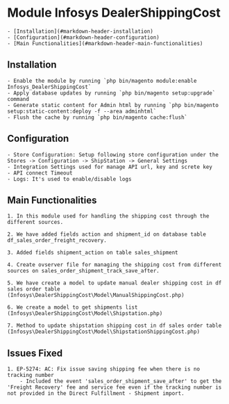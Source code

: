 # Module Infosys DealerShippingCost

	- [Installation](#markdown-header-installation)
	- [Configuration](#markdown-header-configuration)
	- [Main Functionalities](#markdown-header-main-functionalities)

## Installation

	- Enable the module by running `php bin/magento module:enable Infosys_DealerShippingCost`
	- Apply database updates by running `php bin/magento setup:upgrade` command
	- Generate static content for Admin html by running `php bin/magento setup:static-content:deploy -f --area adminhtml`
	- Flush the cache by running `php bin/magento cache:flush`

## Configuration

	- Store Configuration: Setup following store configuration under the Stores -> Configuration -> ShipStation -> General Settings
	- Integration Settings used for manage API url, key and screte key
	- API connect Timeout
	- Logs: It's used to enable/disable logs

## Main Functionalities
	1. In this module used for handling the shipping cost through the different sources.

	2. We have added fields action and shipment_id on database table df_sales_order_freight_recovery.

	3. Added fields shipment_action on table sales_shipment

	4. Create ovserver file for managing the shipping cost from different sources on sales_order_shipment_track_save_after.

	5. We have create a model to update manual dealer shipping cost in df sales order table (Infosys\DealerShippingCost\Model\ManualShippingCost.php)

	6. We create a model to get shipments list (Infosys\DealerShippingCost\Model\Shipstation.php)

	7. Method to update shipstation shipping cost in df sales order table (Infosys\DealerShippingCost\Model\ShipstationShippingCost.php)

## Issues Fixed
	1. EP-5274: AC: Fix issue saving shipping fee when there is no tracking number
		- Included the event 'sales_order_shipment_save_after' to get the 'Freight Recovery' fee and service fee even if the tracking number is not provided in the Direct Fulfillment - Shipment import.		


